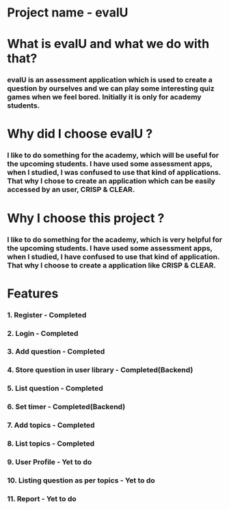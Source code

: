 # Project name - evalU
# What is evalU and what we do with that?
### evalU is an assessment application which is used to create a question by ourselves and we can play some interesting quiz games when we feel bored. Initially it is only for academy students. 


# Why did I choose evalU ?
### I like to do something for the academy, which will be useful for the upcoming students. I have used some assessment apps, when I studied, I was confused to use that kind of applications. That why I chose to create an application which can be easily accessed by an user, CRISP & CLEAR.

# Why I choose this project ?
### I like to do something for the academy, which is very helpful for the upcoming students. I have used some assessment apps, when I studied, I have confused to use that kind of application. That why I choose to create a application like CRISP & CLEAR.

# Features
### 1. Register - Completed
### 2. Login - Completed
### 3. Add question - Completed
### 4. Store question in user library - Completed(Backend)
### 5. List question - Completed
### 6. Set timer - Completed(Backend)
### 7. Add topics - Completed
### 8. List topics - Completed
### 9. User Profile - Yet to do
### 10. Listing question as per topics - Yet to do
### 11. Report - Yet to do

